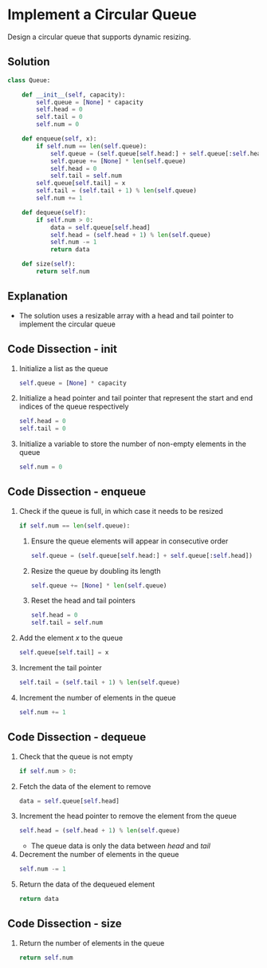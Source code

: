 # Implement a Circular Queue
Design a circular queue that supports dynamic resizing.

## Solution
```python
class Queue:

    def __init__(self, capacity):
        self.queue = [None] * capacity
        self.head = 0
        self.tail = 0
        self.num = 0

    def enqueue(self, x):
        if self.num == len(self.queue):
            self.queue = (self.queue[self.head:] + self.queue[:self.head])
            self.queue += [None] * len(self.queue)
            self.head = 0
            self.tail = self.num
        self.queue[self.tail] = x
        self.tail = (self.tail + 1) % len(self.queue)
        self.num += 1

    def dequeue(self):
        if self.num > 0:
            data = self.queue[self.head]
            self.head = (self.head + 1) % len(self.queue)
            self.num -= 1
            return data

    def size(self):
        return self.num
```

## Explanation
* The solution uses a resizable array with a head and tail pointer to implement the circular queue

## Code Dissection - __init__
1. Initialize a list as the queue
    ```python
    self.queue = [None] * capacity
    ```
2. Initialize a head pointer and tail pointer that represent the start and end indices of the queue respectively
    ```python
    self.head = 0
    self.tail = 0
    ```
3. Initialize a variable to store the number of non-empty elements in the queue
    ```python
    self.num = 0
    ```

## Code Dissection - enqueue
1. Check if the queue is full, in which case it needs to be resized
    ```python
    if self.num == len(self.queue):
    ```
    1. Ensure the queue elements will appear in consecutive order
        ```python
        self.queue = (self.queue[self.head:] + self.queue[:self.head])
        ```
    2. Resize the queue by doubling its length
        ```python
        self.queue += [None] * len(self.queue)
        ```
    3. Reset the head and tail pointers
        ```python
        self.head = 0
        self.tail = self.num
        ```
2. Add the element _x_ to the queue
    ```python
    self.queue[self.tail] = x
    ```
3. Increment the tail pointer
    ```python
    self.tail = (self.tail + 1) % len(self.queue)
    ```
4. Increment the number of elements in the queue
    ```python
    self.num += 1
    ```

## Code Dissection - dequeue
1. Check that the queue is not empty
    ```python
    if self.num > 0:
    ```
2. Fetch the data of the element to remove
    ```python
    data = self.queue[self.head]
    ```
3. Increment the head pointer to remove the element from the queue
    ```python
    self.head = (self.head + 1) % len(self.queue)
    ```
    * The queue data is only the data between _head_ and _tail_
4. Decrement the number of elements in the queue
    ```python
    self.num -= 1
    ```
5. Return the data of the dequeued element
    ```python
    return data
    ```

## Code Dissection - size
1. Return the number of elements in the queue
    ```python
    return self.num
    ```